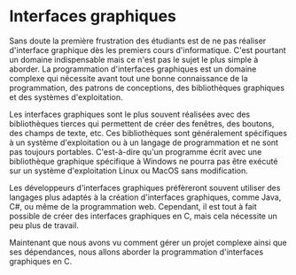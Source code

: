 # Interfaces graphiques

Sans doute la première frustration des étudiants est de ne pas réaliser d'interface graphique dès les premiers cours d'informatique. C'est pourtant un domaine indispensable mais ce n'est pas le sujet le plus simple à aborder. La programmation d'interfaces graphiques est un domaine complexe qui nécessite avant tout une bonne connaissance de la programmation, des patrons de conceptions, des bibliothèques graphiques et des systèmes d'exploitation.

Les interfaces graphiques sont le plus souvent réalisées avec des bibliothèques tierces qui permettent de créer des fenêtres, des boutons, des champs de texte, etc. Ces bibliothèques sont généralement spécifiques à un système d'exploitation ou à un langage de programmation et ne sont pas toujours portables. C'est-à-dire qu'un programme écrit avec une bibliothèque graphique spécifique à Windows ne pourra pas être exécuté sur un système d'exploitation Linux ou MacOS sans modification.

Les développeurs d'interfaces graphiques préfèreront souvent utiliser des langages plus adaptés à la création d'interfaces graphiques, comme Java, C#, ou même de la programmation web. Cependant, il est tout à fait possible de créer des interfaces graphiques en C, mais cela nécessite un peu plus de travail.

Maintenant que nous avons vu comment gérer un projet complexe ainsi que ses dépendances, nous allons aborder la programmation d'interfaces graphiques en C.
